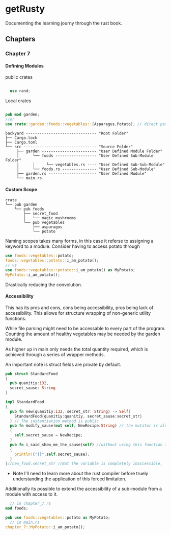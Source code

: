 # getRusty
Documenting the learning journy through the rust book.

## Chapters

### Chapter 7

#### Defining Modules

public crates

``` Rust

  use rand;

```

Local crates

``` Rust

pub mod garden;
//or
use crate::garden::foods::vegetables::{Asparagus,Potato}; // direct path from root 

```


```Shell
backyard ------------------------------- "Root Folder"
├── Cargo.lock
├── Cargo.toml
└── src -------------------------------- "Source Folder"
     ├── garden ------------------------ "User Defined Module Folder"
     │      └── foods ------------------ "User Defined Sub-Module Folder"
     │      │     └── vegetables.rs ---- "User Defined Sub-Sub-Module"
     │      └── foods.rs --------------- "User Defined Sub-Module"
     ├── garden.rs --------------------- "User Defined Module"
     └── main.rs
```

#### Custom Scope

```shell
crate
└── pub garden
    └── pub foods
        ├── secret_food
        │   └── magic mushrooms
        └── pub vegetables
            ├── asparagus
            └── potato
```

Naming scopes takes many forms, in this case it referse to assigning a keyword to a module. Consider having to access potato through

```Rust
use foods::vegetables::potato;
foods::vegetables::potato::i_am_potato();
// vs
use foods::vegetables::potato::i_am_potato() as MyPotato;
MyPotato::i_am_potato();
```

Drastically reducing the convolution.

#### Accessibility

This has its pros and cons, cons being accessibility, pros being lack of accessibility. This allows for structure wrapping of non-generic utility functions. 

While file parsing might need to be accessable to every part of the program. Counting the amount of healthy vegetables may be needed by the garden module.

As higher up in main only needs the total quantity required, which is achieved through a series of wrapper methods.

An important note is struct fields are private by default.

``` Rust
pub struct StandardFood
{
  pub quanitiy:i32,
  secret_sause: String
}

impl StandardFood
{
  pub fn new(quanitiy:i32, secret_str: String) -> Self{
    StandardFood{quanitiy:quanitiy, secret_sause:secret_str}
  } // The instantiation method is public
  pub fn modify_sause(mut self, NewRecipe:String) // the mutator is also public beyond the scope
  {
    self.secret_sause = NewRecipe;
  }
  pub fn i_said_show_me_the_sause(self) //without using this function the sause is inaccessible
  {
    println!("{}",self.secret_sause);
  }
}//new_food.secret_str //But the variable is completely inaccessible, 

```

* Note I'll need to learn more about the rust compiler before truely understanding the application of this forced limitaiton.

Additionally its possible to extend the accessibility of a sub-module from a module with access to it.

``` Rust
  // in chapter_7.rs
mod foods;

pub use foods::vegetables::potato as MyPotato;
  // in main.rs
chapter_7::MyPotato::i_am_potato();
```
